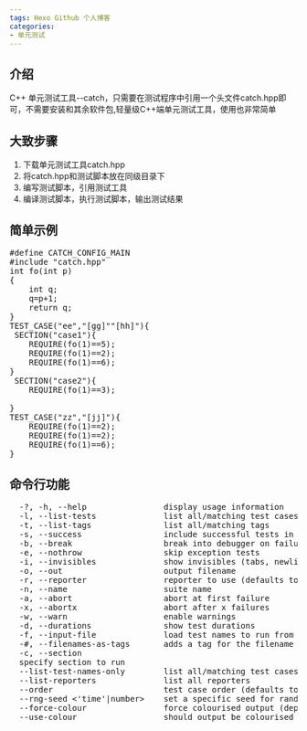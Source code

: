 ```yaml
---
tags: Hexo Github 个人博客
categories:
- 单元测试
---
```

## 介绍
C++ 单元测试工具--catch，只需要在测试程序中引用一个头文件catch.hpp即可，不需要安装和其余软件包,轻量级C++端单元测试工具，使用也非常简单

## 大致步骤
1. 下载单元测试工具catch.hpp
2. 将catch.hpp和测试脚本放在同级目录下
3. 编写测试脚本，引用测试工具
4. 编译测试脚本，执行测试脚本，输出测试结果

## 简单示例
<pre>
#define CATCH_CONFIG_MAIN
#include "catch.hpp"
int fo(int p)
{
    int q;
    q=p+1;
    return q;
}
TEST_CASE("ee","[gg]""[hh]"){
 SECTION("case1"){	
    REQUIRE(fo(1)==5);
    REQUIRE(fo(1)==2);
    REQUIRE(fo(1)==6);
}
 SECTION("case2"){
    REQUIRE(fo(1)==3);

}
TEST_CASE("zz","[jj]"){
    REQUIRE(fo(1)==2);
    REQUIRE(fo(1)==2);
    REQUIRE(fo(1)==6);
}
</pre>
## 命令行功能
<pre>
  -?, -h, --help                display usage information
  -l, --list-tests              list all/matching test cases
  -t, --list-tags               list all/matching tags
  -s, --success                 include successful tests in output
  -b, --break                   break into debugger on failure
  -e, --nothrow                 skip exception tests
  -i, --invisibles              show invisibles (tabs, newlines)
  -o, --out <filename>                    output filename
  -r, --reporter <name>               reporter to use (defaults to console)
  -n, --name <name>                   suite name
  -a, --abort                   abort at first failure
  -x, --abortx <no. failures>                 abort after x failures
  -w, --warn <warning name>                   enable warnings
  -d, --durations <yes|no>              show test durations
  -f, --input-file <filename>             load test names to run from a file
  -#, --filenames-as-tags       adds a tag for the filename
  -c, --section <section name>  specify section to run
  --list-test-names-only        list all/matching test cases names only
  --list-reporters              list all reporters
  --order <decl|lex|rand>                      test case order (defaults to decl)
  --rng-seed <'time'|number>    set a specific seed for random numbers
  --force-colour                force colourised output (deprecated)
  --use-colour <yes|no>                 should output be colourised

  </pre>